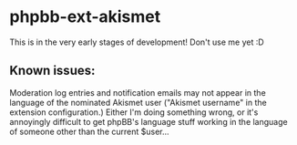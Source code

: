 # phpbb-ext-akismet

This is in the very early stages of development! Don't use me yet :D

## Known issues:

Moderation log entries and notification emails may not appear in the
language of the nominated Akismet user ("Akismet username" in the 
extension configuration.) Either I'm doing something wrong, or it's 
annoyingly difficult to get phpBB's language stuff working in the 
language of someone other than the current $user...
